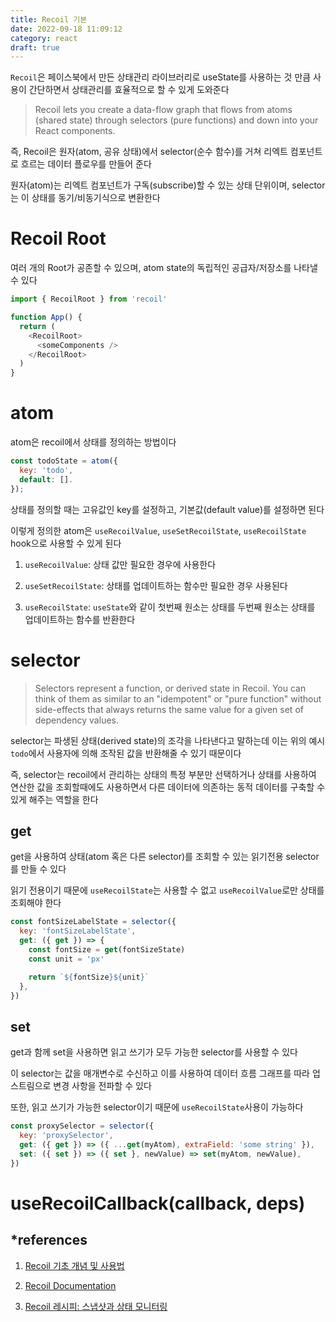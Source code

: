 ```yaml
---
title: Recoil 기본
date: 2022-09-18 11:09:12
category: react
draft: true
---
```


`Recoil`은 페이스북에서 만든 상태관리 라이브러리로 useState를 사용하는 것 만큼 사용이 간단하면서 상태관리를 효율적으로 할 수 있게 도와준다

> Recoil lets you create a data-flow graph that flows from atoms (shared state) through selectors (pure functions) and down into your React components.

즉, Recoil은 원자(atom, 공유 상태)에서 selector(순수 함수)를 거쳐 리엑트 컴포넌트로 흐르는 데이터 플로우를 만들어 준다

원자(atom)는 리엑트 컴포넌트가 구독(subscribe)할 수 있는 상태 단위이며, selector는 이 상태를 동기/비동기식으로 변환한다

# Recoil Root

여러 개의 Root가 공존할 수 있으며, atom state의 독립적인 공급자/저장소를 나타낼 수 있다

```js
import { RecoilRoot } from 'recoil'

function App() {
  return (
    <RecoilRoot>
      <someComponents />
    </RecoilRoot>
  )
}
```

# atom

atom은 recoil에서 상태를 정의하는 방법이다

```js
const todoState = atom({
  key: 'todo',
  default: [].
});
```

상태를 정의할 때는 고유값인 key를 설정하고, 기본값(default value)를 설정하면 된다

이렇게 정의한 atom은 `useRecoilValue`, `useSetRecoilState`, `useRecoilState` hook으로 사용할 수 있게 된다

1. `useRecoilValue`: 상태 값만 필요한 경우에 사용한다

2. `useSetRecoilState`: 상태를 업데이트하는 함수만 필요한 경우 사용된다

3. `useRecoilState`: `useState`와 같이 첫번째 원소는 상태를 두번째 원소는 상태를 업데이트하는 함수를 반환한다

# selector

> Selectors represent a function, or derived state in Recoil. You can think of them as similar to an "idempotent" or "pure function" without side-effects that always returns the same value for a given set of dependency values.

selector는 파생된 상태(derived state)의 조각을 나타낸다고 말하는데 이는 위의 예시 `todo`에서 사용자에 의해 조작된 값을 반환해줄 수 있기 때문이다

즉, selector는 recoil에서 관리하는 상태의 특정 부분만 선택하거나 상태를 사용하여 연산한 값을 조회할때에도 사용하면서 다른 데이터에 의존하는 동적 데이터를 구축할 수 있게 해주는 역할을 한다

## get

get을 사용하여 상태(atom 혹은 다른 selector)를 조회할 수 있는 읽기전용 selector를 만들 수 있다

읽기 전용이기 때문에 `useRecoilState`는 사용할 수 없고 `useRecoilValue`로만 상태를 조회해야 한다

```js
const fontSizeLabelState = selector({
  key: 'fontSizeLabelState',
  get: ({ get }) => {
    const fontSize = get(fontSizeState)
    const unit = 'px'

    return `${fontSize}${unit}`
  },
})
```

## set

get과 함께 set을 사용하면 읽고 쓰기가 모두 가능한 selector를 사용할 수 있다

이 selector는 값을 매개변수로 수신하고 이를 사용하여 데이터 흐름 그래프를 따라 업스트림으로 변경 사항을 전파할 수 있다

또한, 읽고 쓰기가 가능한 selector이기 때문에 `useRecoilState`사용이 가능하다

```js
const proxySelector = selector({
  key: 'proxySelector',
  get: ({ get }) => ({ ...get(myAtom), extraField: 'some string' }),
  set: ({ set }) => ({ set }, newValue) => set(myAtom, newValue),
})
```

# useRecoilCallback(callback, deps)

## \*references

1. [Recoil 기초 개념 및 사용법](https://code-masterjung.tistory.com/128)

2. [Recoil Documentation](https://recoiljs.org/docs/introduction/installation)

3. [Recoil 레시피: 스냅샷과 상태 모니터링](https://taegon.kim/archives/10126)
